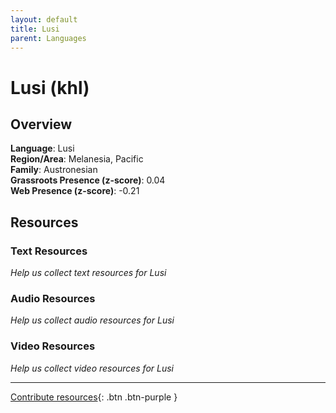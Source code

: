 ```yaml
---
layout: default
title: Lusi
parent: Languages
---
```


# Lusi (khl)

## Overview

**Language**: Lusi  
**Region/Area**: Melanesia, Pacific  
**Family**: Austronesian  
**Grassroots Presence (z-score)**: 0.04  
**Web Presence (z-score)**: -0.21  

## Resources

### Text Resources
*Help us collect text resources for Lusi*

### Audio Resources
*Help us collect audio resources for Lusi*

### Video Resources
*Help us collect video resources for Lusi*

---

[Contribute resources](https://forms.office.com/e/1SfLJx3u1r){: .btn .btn-purple }
